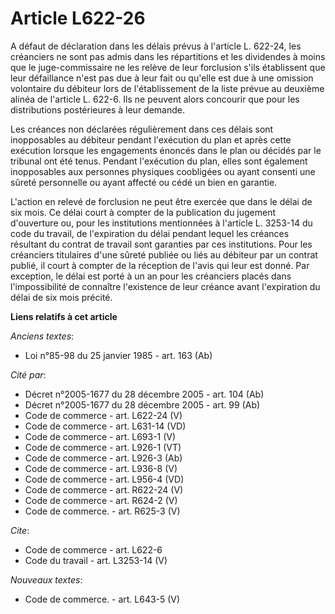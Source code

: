 # Article L622-26

A défaut de déclaration dans les délais prévus à l'article L. 622-24, les créanciers ne sont pas admis dans les répartitions
et les dividendes à moins que le juge-commissaire ne les relève de leur forclusion s'ils établissent que leur défaillance
n'est pas due à leur fait ou qu'elle est due à une omission volontaire du débiteur lors de l'établissement de la liste prévue
au deuxième alinéa de l'article L. 622-6. Ils ne peuvent alors concourir que pour les distributions postérieures à leur
demande. 

Les créances non déclarées régulièrement dans ces délais sont inopposables au débiteur pendant l'exécution du plan et après
cette exécution lorsque les engagements énoncés dans le plan ou décidés par le tribunal ont été tenus. Pendant l'exécution du
plan, elles sont également inopposables aux personnes physiques coobligées ou ayant consenti une sûreté personnelle ou ayant
affecté ou cédé un bien en garantie. 

L'action en relevé de forclusion ne peut être exercée que dans le délai de six mois. Ce délai court à compter de la
publication du jugement d'ouverture ou, pour les institutions mentionnées à l'article L. 3253-14 du code du travail, de
l'expiration du délai pendant lequel les créances résultant du contrat de travail sont garanties par ces institutions. Pour
les créanciers titulaires d'une sûreté publiée ou liés au débiteur par un contrat publié, il court à compter de la réception
de l'avis qui leur est donné. Par exception, le délai est porté à un an pour les créanciers placés dans l'impossibilité de
connaître l'existence de leur créance avant l'expiration du délai de six mois précité.

**Liens relatifs à cet article**

_Anciens textes_:

  - Loi n°85-98 du 25 janvier 1985 - art. 163 (Ab)

_Cité par_:

  - Décret n°2005-1677 du 28 décembre 2005 - art. 104 (Ab)
  - Décret n°2005-1677 du 28 décembre 2005 - art. 99 (Ab)
  - Code de commerce - art. L622-24 (V)
  - Code de commerce - art. L631-14 (VD)
  - Code de commerce - art. L693-1 (V)
  - Code de commerce - art. L926-1 (VT)
  - Code de commerce - art. L926-3 (Ab)
  - Code de commerce - art. L936-8 (V)
  - Code de commerce - art. L956-4 (VD)
  - Code de commerce - art. R622-24 (V)
  - Code de commerce - art. R624-2 (V)
  - Code de commerce. - art. R625-3 (V)

_Cite_:

  - Code de commerce - art. L622-6
  - Code du travail - art. L3253-14 (V)

_Nouveaux textes_:

  - Code de commerce. - art. L643-5 (V)
